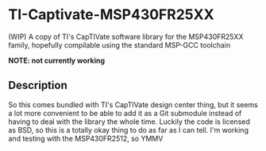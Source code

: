 # TI-Captivate-MSP430FR25XX
(WIP) A copy of TI's CapTIVate software library for the MSP430FR25XX family, hopefully compilable using the standard MSP-GCC toolchain

**NOTE: not currently working**

## Description
So this comes bundled with TI's CapTIVate design center thing, but it seems a lot more convenient to be able to add it as a Git submodule instead of having to deal with the library the whole time.
Luckily the code is licensed as BSD, so this is a totally okay thing to do as far as I can tell.
I'm working and testing with the MSP430FR2512, so YMMV
